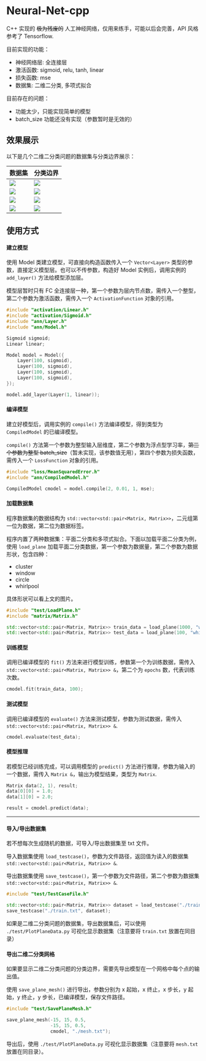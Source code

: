 # Neural-Net-cpp

C++ 实现的 ~~极为残废的~~ 人工神经网络，仅用来练手，可能以后会完善，API 风格参考了 Tensorflow.

目前实现的功能：

- 神经网络层: 全连接层
- 激活函数: sigmoid, relu, tanh, linear
- 损失函数: mse
- 数据集: 二维二分类, 多项式拟合

目前存在的问题：

- 功能太少，只能实现简单的模型
- batch_size 功能还没有实现（参数暂时是无效的）

## 效果展示

以下是几个二维二分类问题的数据集与分类边界展示：

| 数据集                                                       | 分类边界                                                     |
| ------------------------------------------------------------ | ------------------------------------------------------------ |
| ![](https://assets.zouht.com/img/md/Neural-Net-cpp-cluster_data.png) | ![](https://assets.zouht.com/img/md/Neural-Net-cpp-cluster_mesh.png) |
| ![](https://assets.zouht.com/img/md/Neural-Net-cpp-window_data.png) | ![](https://assets.zouht.com/img/md/Neural-Net-cpp-window_mesh.png) |
| ![](https://assets.zouht.com/img/md/Neural-Net-cpp-circle_data.png) | ![](https://assets.zouht.com/img/md/Neural-Net-cpp-circle_mesh.png) |
| ![](https://assets.zouht.com/img/md/Neural-Net-cpp-whirlpool_data.png) | ![](https://assets.zouht.com/img/md/Neural-Net-cpp-whirlpool_mesh.png) |

## 使用方式

#### 建立模型

使用 Model 类建立模型，可直接向构造函数传入一个 `Vector<Layer>` 类型的参数，直接定义模型层。也可以不传参数，构造好 Model 实例后，调用实例的 `add_layer()` 方法给模型添加层。

模型层暂时只有 FC 全连接层一种，第一个参数为层内节点数，需传入一个整型，第二个参数为激活函数，需传入一个 `ActivationFunction` 对象的引用。

```cpp
#include "activation/Linear.h"
#include "activation/Sigmoid.h"
#include "ann/Layer.h"
#include "ann/Model.h"

Sigmoid sigmoid;
Linear linear;

Model model = Model({
    Layer(100, sigmoid),
    Layer(100, sigmoid),
    Layer(100, sigmoid),
    Layer(100, sigmoid),
});

model.add_layer(Layer(1, linear));
```

#### 编译模型

建立好模型后，调用实例的 `compile()` 方法编译模型，得到类型为 `CompiledModel` 的已编译模型。

`compile()` 方法第一个参数为整型输入层维度，第二个参数为浮点型学习率，~~第三个参数为整型 batch_size~~（暂未实现，该参数值无用），第四个参数为损失函数，需传入一个 `LossFunction` 对象的引用。

```cpp
#include "loss/MeanSquaredError.h"
#include "ann/CompiledModel.h"

CompiledModel cmodel = model.compile(2, 0.01, 1, mse);
```

#### 加载数据集

程序数据集的数据结构为 `std::vector<std::pair<Matrix, Matrix>>`，二元组第一位为数据，第二位为数据标签。

程序内置了两种数据集：平面二分类和多项式拟合。下面以加载平面二分类为例，使用 `load_plane` 加载平面二分类数据，第一个参数为数据量，第二个参数为数据形状，包含四种：

- cluster
- window
- circle
- whirlpool

具体形状可以看上文的图片。

```cpp
#include "test/LoadPlane.h"
#include "matrix/Matrix.h"

std::vector<std::pair<Matrix, Matrix>> train_data = load_plane(1000, "whirlpool");
std::vector<std::pair<Matrix, Matrix>> test_data = load_plane(100, "whirlpool");
```

#### 训练模型

调用已编译模型的 `fit()` 方法来进行模型训练，参数第一个为训练数据，需传入 `std::vector<std::pair<Matrix, Matrix>> &`，第二个为 `epochs` 数，代表训练次数。

```cpp
cmodel.fit(train_data, 100);
```

#### 测试模型

调用已编译模型的 `evaluate()` 方法来测试模型，参数为测试数据，需传入 `std::vector<std::pair<Matrix, Matrix>> &`.

```cpp
cmodel.evaluate(test_data);
```

#### 模型推理

若模型已经训练完成，可以调用模型的 `predict()` 方法进行推理，参数为输入的一个数据，需传入 `Matrix &`，输出为模型结果，类型为 `Matrix`.

```cpp
Matrix data(2, 1), result;
data[0][0] = 1.0;
data[1][0] = 2.0;

result = cmodel.predict(data);
```

------

#### 导入/导出数据集

若不想每次生成随机的数据，可导入/导出数据集至 txt 文件。

导入数据集使用 `load_testcase()`，参数为文件路径，返回值为读入的数据集 `std::vector<std::pair<Matrix, Matrix>> &`.

导出数据集使用 `save_testcase()`，第一个参数为文件路径，第二个参数为数据集 `std::vector<std::pair<Matrix, Matrix>> &`.

```cpp
#include "test/TestCaseFile.h"

std::vector<std::pair<Matrix, Matrix>> dataset = load_testcase("./train.txt");
save_testcase("./train.txt", dataset);
```

如果是二维二分类问题的数据集，导出数据集后，可以使用 `./test/PlotPlaneData.py` 可视化显示数据集（注意要将 `train.txt` 放置在同目录）

#### 导出二维二分类网格

如果要显示二维二分类问题的分类边界，需要先导出模型在一个网格中每个点的输出值。

使用 `save_plane_mesh()` 进行导出，参数分别为 x 起始，x 终止，x 步长，y 起始，y 终止，y 步长，已编译模型，保存文件路径。

```cpp
#include "test/SavePlaneMesh.h"

save_plane_mesh(-15, 15, 0.5,
                -15, 15, 0.5,
                cmodel, "./mesh.txt");
```

导出后，使用 `./test/PlotPlaneData.py` 可视化显示数据集（注意要将 `mesh.txt` 放置在同目录）。

